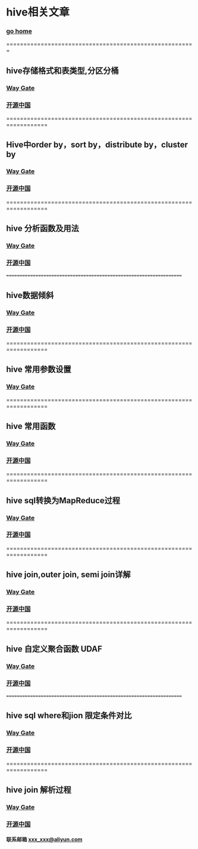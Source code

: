 # hive相关文章
### [go home](../README.md)     
=======================================================    
## hive存储格式和表类型,分区分桶
### [Way Gate](/partition.md)      
### [开源中国](https://my.oschina.net/u/2969788/blog/1615049)    
  ==================================================================  
## Hive中order by，sort by，distribute by，cluster by
### [Way Gate](/order.md)      
### [开源中国](https://my.oschina.net/u/2969788/blog/2875534)   
  ==================================================================  
## hive 分析函数及用法
### [Way Gate](/over.md)      
### [开源中国](https://my.oschina.net/u/2969788/blog/2875483)   
    ==================================================================  
## hive数据倾斜
### [Way Gate](/scd.md)      
### [开源中国](https://my.oschina.net/u/2969788/blog/2873829)   
  ==================================================================  
## hive 常用参数设置
### [Way Gate](/param.md)      
  ==================================================================  
## hive 常用函数
### [Way Gate](/function.md)      
### [开源中国](https://my.oschina.net/u/2969788/blog/1622644)   
  ==================================================================  
## hive sql转换为MapReduce过程
### [Way Gate](/toMapReduce.md)      
### [开源中国](https://my.oschina.net/u/2969788/blog/1622638)   
  ==================================================================  

## hive join,outer join, semi join详解
### [Way Gate](/join.md)      
### [开源中国](https://my.oschina.net/u/2969788/blog/2875750)   
  ==================================================================  
## hive 自定义聚合函数 UDAF
### [Way Gate](/udaf.md)      
### [开源中国](https://my.oschina.net/u/2969788/blog/2966831)   
    ==================================================================  
## hive sql where和jion 限定条件对比
### [Way Gate](/where.md)      
### [开源中国](https://my.oschina.net/u/2969788/blog/3023123)   
  ==================================================================  
## hive join 解析过程
### [Way Gate](/joinExplain.md)      
### [开源中国](https://my.oschina.net/u/2969788/blog/4283251)   

#### 联系邮箱 xxx_xxx@aliyun.com
